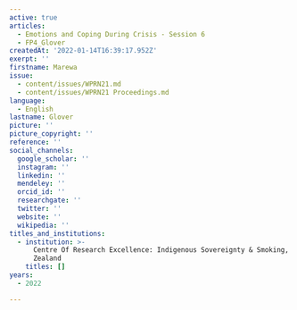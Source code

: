 ```yaml
---
active: true
articles:
  - Emotions and Coping During Crisis - Session 6
  - FP4_Glover
createdAt: '2022-01-14T16:39:17.952Z'
exerpt: ''
firstname: Marewa
issue:
  - content/issues/WPRN21.md
  - content/issues/WPRN21 Proceedings.md
language:
  - English
lastname: Glover
picture: ''
picture_copyright: ''
reference: ''
social_channels:
  google_scholar: ''
  instagram: ''
  linkedin: ''
  mendeley: ''
  orcid_id: ''
  researchgate: ''
  twitter: ''
  website: ''
  wikipedia: ''
titles_and_institutions:
  - institution: >-
      Centre Of Research Excellence: Indigenous Sovereignty & Smoking, New
      Zealand
    titles: []
years:
  - 2022

---
```

